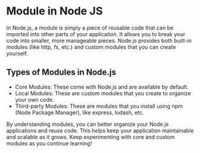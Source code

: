 # Module in Node JS

In Node.js, a module is simply a piece of reusable code that can be imported into other parts of your application. It allows you to break your code into smaller, more manageable pieces. Node.js provides both built-in modules (like http, fs, etc.) and custom modules that you can create yourself.

## Types of Modules in Node.js

- Core Modules: These come with Node.js and are available by default.
- Local Modules: These are custom modules that you create to organize your own code.
- Third-party Modules: These are modules that you install using npm (Node Package Manager), like express, lodash, etc.

By understanding modules, you can better organize your Node.js applications and reuse code. This helps keep your application maintainable and scalable as it grows. Keep experimenting with core and custom modules as you continue learning!
